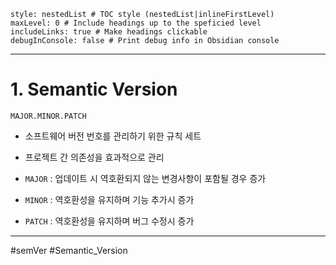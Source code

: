 ```table-of-contents
style: nestedList # TOC style (nestedList|inlineFirstLevel)
maxLevel: 0 # Include headings up to the speficied level
includeLinks: true # Make headings clickable
debugInConsole: false # Print debug info in Obsidian console
```
---
# 1. Semantic Version

```
MAJOR.MINOR.PATCH
```

- 소프트웨어 버전 번호를 관리하기 위한 규칙 세트
- 프로젝트 간 의존성을 효과적으로 관리

- `MAJOR` : 업데이트 시 역호환되지 않는 변경사항이 포함될 경우 증가
- `MINOR` : 역호환성을 유지하며 기능 추가시 증가
- `PATCH` : 역호환성을 유지하며 버그 수정시 증가

---
#semVer #Semantic_Version
